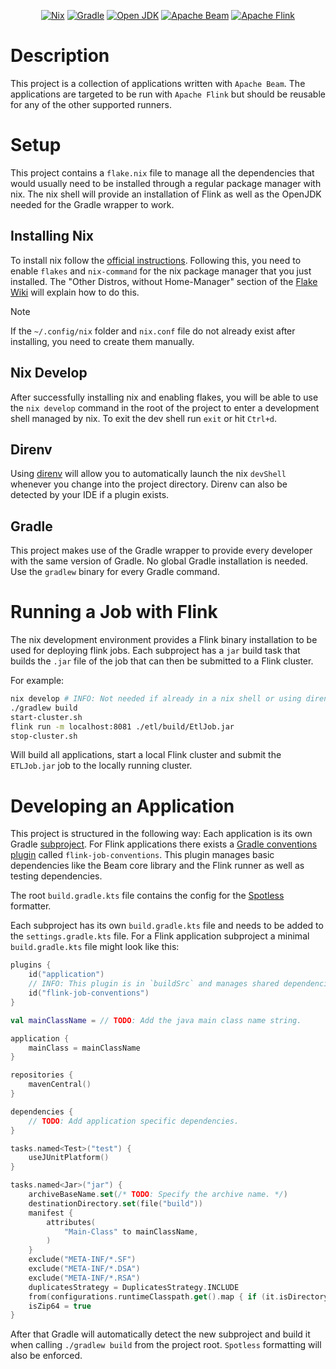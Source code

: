 <div align="center">
<!-- NOTE: The empty line is required for center to work.-->

[![Nix](https://img.shields.io/badge/Nix_devShell-%235277C3?style=for-the-badge&logo=NixOS&logoColor=white)](https://nixos.wiki/wiki/Flakes)
[![Gradle](https://img.shields.io/badge/Gradle%208.6-02303A?style=for-the-badge&logo=Gradle&logoColor=white)](https://docs.gradle.org/8.6/userguide/userguide.html)
[![Open JDK](https://img.shields.io/badge/OpenJDK%2011.0.19-%23437291?style=for-the-badge&logo=openjdk&logoColor=white)](https://flink.apache.org/)
[![Apache Beam](https://custom-icon-badges.demolab.com/badge/Apache%20Beam%202.54-orange?style=for-the-badge&logo=apache-beam&logoColor=white)](https://beam.apache.org/)
[![Apache Flink](https://img.shields.io/badge/Apache%20Flink%201.18.1-E6526F?style=for-the-badge&logo=Apache%20Flink&logoColor=white)](https://flink.apache.org/)
</div>

# Description
This project is a collection of applications written with `Apache Beam`.
The applications are targeted to be run with `Apache Flink` but should be reusable for any of the other supported runners.

# Setup
This project contains a `flake.nix` file to manage all the dependencies that would usually need to be installed through a regular package manager
with nix. The nix shell will provide an installation of Flink as well as the OpenJDK needed for the Gradle wrapper to work.

## Installing Nix
To install nix follow the [official instructions](https://nixos.org/download).
Following this, you need to enable `flakes` and `nix-command` for the nix package manager that you just installed.
The "Other Distros, without Home-Manager" section of the [Flake Wiki](https://nixos.wiki/wiki/Flakes) will explain how to do this.
> [!NOTE]
> If the `~/.config/nix` folder and `nix.conf` file do not already exist after installing, you need to create them manually.

## Nix Develop
After successfully installing nix and enabling flakes, you will be able to use the `nix develop` command in the root of the project to enter a
development shell managed by nix. To exit the dev shell run `exit` or hit `Ctrl+d`.

## Direnv
Using [direnv](https://direnv.net/) will allow you to automatically launch the nix `devShell` whenever you change into the project directory.
Direnv can also be detected by your IDE if a plugin exists. 

## Gradle
This project makes use of the Gradle wrapper to provide every developer with the same version of Gradle. No global Gradle installation is needed.
Use the `gradlew` binary for every Gradle command.

# Running a Job with Flink
The nix development environment provides a Flink binary installation to be used for deploying flink jobs.
Each subproject has a `jar` build task that builds the `.jar` file of the job that can then be submitted to a Flink cluster.

For example:
```bash
nix develop # INFO: Not needed if already in a nix shell or using direnv.
./gradlew build
start-cluster.sh
flink run -m localhost:8081 ./etl/build/EtlJob.jar
stop-cluster.sh
```
Will build all applications, start a local Flink cluster and submit the `ETLJob.jar` job to the locally running cluster.

# Developing an Application
This project is structured in the following way:
Each application is its own Gradle [subproject](https://docs.gradle.org/current/userguide/multi_project_builds.html).
For Flink applications there exists a [Gradle conventions plugin](https://docs.gradle.org/current/samples/sample_convention_plugins.html) called `flink-job-conventions`. This plugin manages basic dependencies like the Beam core library and the Flink runner as well as testing dependencies.

The root `build.gradle.kts` file contains the config for the [Spotless](https://github.com/diffplug/spotless) formatter.

Each subproject has its own `build.gradle.kts` file and needs to be added to the `settings.gradle.kts` file.
For a Flink application subproject a minimal `build.gradle.kts` file might look like this:

```kotlin
plugins {
    id("application")
    // INFO: This plugin is in `buildSrc` and manages shared dependencies.
    id("flink-job-conventions")
}

val mainClassName = // TODO: Add the java main class name string.

application {
    mainClass = mainClassName
}

repositories {
    mavenCentral()
}

dependencies {
    // TODO: Add application specific dependencies.
}

tasks.named<Test>("test") {
    useJUnitPlatform()
}

tasks.named<Jar>("jar") {
    archiveBaseName.set(/* TODO: Specify the archive name. */)
    destinationDirectory.set(file("build"))
    manifest {
        attributes(
            "Main-Class" to mainClassName,
        )
    }
    exclude("META-INF/*.SF")
    exclude("META-INF/*.DSA")
    exclude("META-INF/*.RSA")
    duplicatesStrategy = DuplicatesStrategy.INCLUDE
    from(configurations.runtimeClasspath.get().map { if (it.isDirectory) it else zipTree(it) })
    isZip64 = true
}
```

After that Gradle will automatically detect the new subproject and build it when calling `./gradlew build` from the project root.
`Spotless` formatting will also be enforced.
